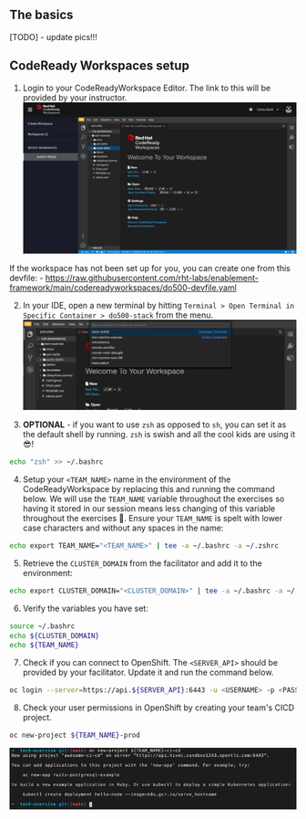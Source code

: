 ## The basics
[TODO] - update pics!!! 

## CodeReady Workspaces setup

1. Login to your CodeReadyWorkspace Editor. The link to this will be provided by your instructor.
![crw](./images/crw.png)

  If the workspace has not been set up for you, you can create one from this devfile:
    - https://raw.githubusercontent.com/rht-labs/enablement-framework/main/codereadyworkspaces/do500-devfile.yaml

2. In your IDE, open a new terminal by hitting `Terminal > Open Terminal in Specific Container > do500-stack` from the menu.
![new-terminal](./images/new-terminal.png)

<!--@Cansu - this is how you style a colour on a word mid sentence <span style="color:purple;" >zsh</span>  -->
3. <strong>OPTIONAL</strong> - if you want to use `zsh` as opposed to `sh`, you can set it as the default shell by running. `zsh` is swish and all the cool kids are using it 😎!
```bash
echo "zsh" >> ~/.bashrc
```

4. Setup your `<TEAM_NAME>` name in the environment of the CodeReadyWorkspace by replacing this and running the command below. We will use the `TEAM_NAME` variable throughout the exercises so having it stored in our session means less changing of this variable throughout the exercises 💪. Ensure your `TEAM_NAME` is spelt with lower case characters and without any spaces in the name:
```bash
echo export TEAM_NAME="<TEAM_NAME>" | tee -a ~/.bashrc -a ~/.zshrc
```

5. Retrieve the `CLUSTER_DOMAIN` from the facilitator and add it to the environment:
```bash
echo export CLUSTER_DOMAIN="<CLUSTER_DOMAIN>" | tee -a ~/.bashrc -a ~/.zshrc
```

6. Verify the variables you have set:
```bash
source ~/.bashrc
echo ${CLUSTER_DOMAIN}
echo ${TEAM_NAME}
```

7. Check if you can connect to OpenShift. The `<SERVER_API>` should be provided by your facilitator. Update it and run the command below. 
```bash
oc login --server=https://api.${SERVER_API}:6443 -u <USERNAME> -p <PASSWORD>
```

8. Check your user permissions in OpenShift by creating your team's CICD project. 
```bash
oc new-project ${TEAM_NAME}-prod
```
![new-project](./images/new-project.png)